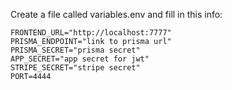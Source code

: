 Create a file called variables.env and fill in this info:

```
FRONTEND_URL="http://localhost:7777"
PRISMA_ENDPOINT="link to prisma url"
PRISMA_SECRET="prisma secret"
APP_SECRET="app secret for jwt"
STRIPE_SECRET="stripe secret"
PORT=4444
```

